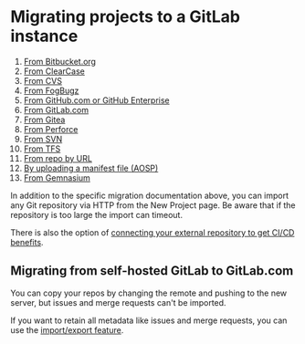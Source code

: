 # Migrating projects to a GitLab instance

1. [From Bitbucket.org](bitbucket.md)
1. [From ClearCase](clearcase.md)
1. [From CVS](cvs.md)
1. [From FogBugz](fogbugz.md)
1. [From GitHub.com or GitHub Enterprise](github.md)
1. [From GitLab.com](gitlab_com.md)
1. [From Gitea](gitea.md)
1. [From Perforce](perforce.md)
1. [From SVN](svn.md)
1. [From TFS](tfs.md)
1. [From repo by URL](repo_by_url.md)
1. [By uploading a manifest file (AOSP)](manifest.md)
1. [From Gemnasium](gemnasium.md)

In addition to the specific migration documentation above, you can import any
Git repository via HTTP from the New Project page. Be aware that if the
repository is too large the import can timeout.

There is also the option of [connecting your external repository to get CI/CD benefits](../ci_cd_for_external_repo.md).

## Migrating from self-hosted GitLab to GitLab.com

You can copy your repos by changing the remote and pushing to the new server,
but issues and merge requests can't be imported.

If you want to retain all metadata like issues and merge requests, you can use
the [import/export feature](../settings/import_export.md).
